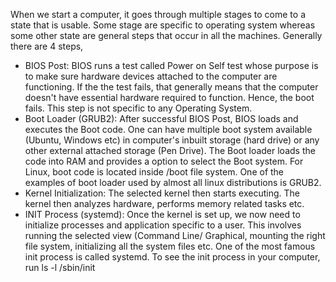 When we start a computer, it goes through multiple stages to come to a state that is usable. Some stage are specific to operating system whereas some other state are general steps that occur in all the machines. Generally there are 4 steps,

- BIOS Post: BIOS runs a test called Power on Self test whose purpose is to make sure hardware devices attached to the computer are functioning. If the the test fails, that generally means that the computer doesn't have essential hardware required to function. Hence, the boot fails. This step is not specific to any Operating System.
- Boot Loader (GRUB2):  After successful BIOS Post, BIOS loads and executes the Boot code. One can have multiple boot system available (Ubuntu, Windows etc) in computer's inbuilt storage (hard drive) or any other external attached storage (Pen Drive). The Boot loader loads the code into RAM and provides a option to select the Boot system. For Linux, boot code is located inside /boot file system. One of the examples of boot loader used by almost all linux distributions is GRUB2.
- Kernel Initialization: The selected kernel then starts executing. The kernel then analyzes hardware, performs memory related tasks etc. 
- INIT Process (systemd): Once the kernel is set up, we now need to initialize processes and application specific to a user. This involves running the selected view (Command Line/ Graphical, mounting the right file system, initializing all the system files etc. One of the most famous init process is called systemd. To see the init process in your computer, run ls -l /sbin/init


